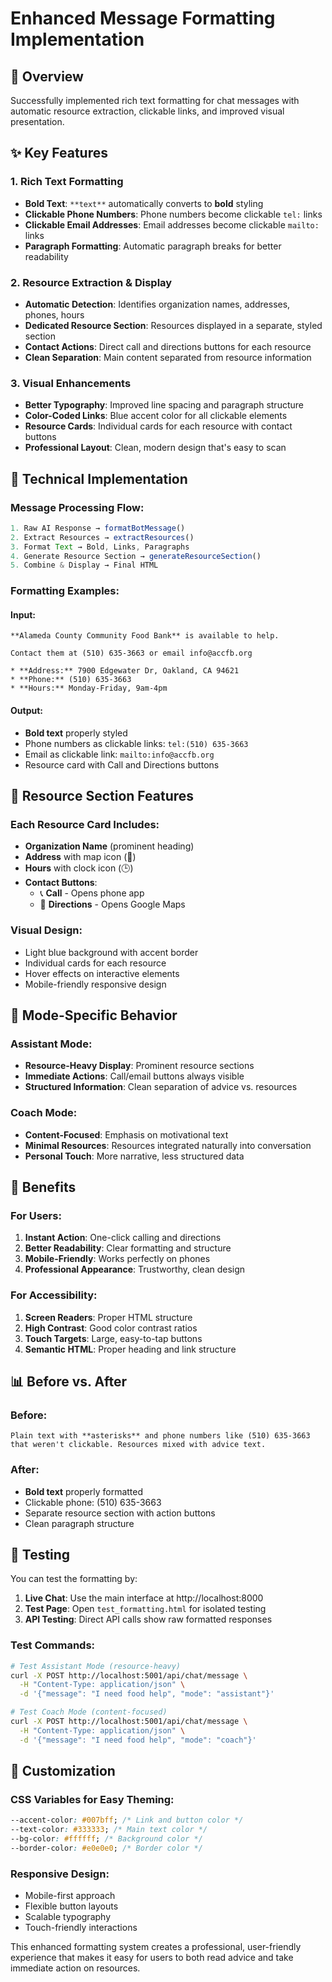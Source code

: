 # Enhanced Message Formatting Implementation

## 🎨 Overview

Successfully implemented rich text formatting for chat messages with automatic resource extraction, clickable links, and improved visual presentation.

## ✨ Key Features

### 1. **Rich Text Formatting**

- **Bold Text**: `**text**` automatically converts to **bold** styling
- **Clickable Phone Numbers**: Phone numbers become clickable `tel:` links
- **Clickable Email Addresses**: Email addresses become clickable `mailto:` links
- **Paragraph Formatting**: Automatic paragraph breaks for better readability

### 2. **Resource Extraction & Display**

- **Automatic Detection**: Identifies organization names, addresses, phones, hours
- **Dedicated Resource Section**: Resources displayed in a separate, styled section
- **Contact Actions**: Direct call and directions buttons for each resource
- **Clean Separation**: Main content separated from resource information

### 3. **Visual Enhancements**

- **Better Typography**: Improved line spacing and paragraph structure
- **Color-Coded Links**: Blue accent color for all clickable elements
- **Resource Cards**: Individual cards for each resource with contact buttons
- **Professional Layout**: Clean, modern design that's easy to scan

## 🔧 Technical Implementation

### Message Processing Flow:

```javascript
1. Raw AI Response → formatBotMessage()
2. Extract Resources → extractResources()
3. Format Text → Bold, Links, Paragraphs
4. Generate Resource Section → generateResourceSection()
5. Combine & Display → Final HTML
```

### Formatting Examples:

#### Input:

```
**Alameda County Community Food Bank** is available to help.

Contact them at (510) 635-3663 or email info@accfb.org

* **Address:** 7900 Edgewater Dr, Oakland, CA 94621
* **Phone:** (510) 635-3663
* **Hours:** Monday-Friday, 9am-4pm
```

#### Output:

- **Bold text** properly styled
- Phone numbers as clickable links: `tel:(510) 635-3663`
- Email as clickable link: `mailto:info@accfb.org`
- Resource card with Call and Directions buttons

## 📱 Resource Section Features

### Each Resource Card Includes:

- **Organization Name** (prominent heading)
- **Address** with map icon (📍)
- **Hours** with clock icon (🕒)
- **Contact Buttons**:
  - 📞 **Call** - Opens phone app
  - 📍 **Directions** - Opens Google Maps

### Visual Design:

- Light blue background with accent border
- Individual cards for each resource
- Hover effects on interactive elements
- Mobile-friendly responsive design

## 🎯 Mode-Specific Behavior

### Assistant Mode:

- **Resource-Heavy Display**: Prominent resource sections
- **Immediate Actions**: Call/email buttons always visible
- **Structured Information**: Clean separation of advice vs. resources

### Coach Mode:

- **Content-Focused**: Emphasis on motivational text
- **Minimal Resources**: Resources integrated naturally into conversation
- **Personal Touch**: More narrative, less structured data

## 🚀 Benefits

### For Users:

1. **Instant Action**: One-click calling and directions
2. **Better Readability**: Clear formatting and structure
3. **Mobile-Friendly**: Works perfectly on phones
4. **Professional Appearance**: Trustworthy, clean design

### For Accessibility:

1. **Screen Readers**: Proper HTML structure
2. **High Contrast**: Good color contrast ratios
3. **Touch Targets**: Large, easy-to-tap buttons
4. **Semantic HTML**: Proper heading and link structure

## 📊 Before vs. After

### Before:

```
Plain text with **asterisks** and phone numbers like (510) 635-3663
that weren't clickable. Resources mixed with advice text.
```

### After:

- **Bold text** properly formatted
- Clickable phone: (510) 635-3663
- Separate resource section with action buttons
- Clean paragraph structure

## 🧪 Testing

You can test the formatting by:

1. **Live Chat**: Use the main interface at http://localhost:8000
2. **Test Page**: Open `test_formatting.html` for isolated testing
3. **API Testing**: Direct API calls show raw formatted responses

### Test Commands:

```bash
# Test Assistant Mode (resource-heavy)
curl -X POST http://localhost:5001/api/chat/message \
  -H "Content-Type: application/json" \
  -d '{"message": "I need food help", "mode": "assistant"}'

# Test Coach Mode (content-focused)
curl -X POST http://localhost:5001/api/chat/message \
  -H "Content-Type: application/json" \
  -d '{"message": "I need food help", "mode": "coach"}'
```

## 🎨 Customization

### CSS Variables for Easy Theming:

```css
--accent-color: #007bff; /* Link and button color */
--text-color: #333333; /* Main text color */
--bg-color: #ffffff; /* Background color */
--border-color: #e0e0e0; /* Border color */
```

### Responsive Design:

- Mobile-first approach
- Flexible button layouts
- Scalable typography
- Touch-friendly interactions

This enhanced formatting system creates a professional, user-friendly experience that makes it easy for users to both read advice and take immediate action on resources.
